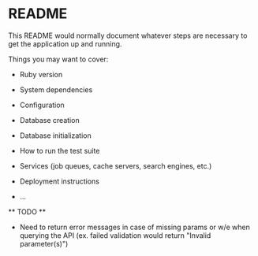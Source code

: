 # README

This README would normally document whatever steps are necessary to get the
application up and running.

Things you may want to cover:

* Ruby version

* System dependencies

* Configuration

* Database creation

* Database initialization

* How to run the test suite

* Services (job queues, cache servers, search engines, etc.)

* Deployment instructions

* ...

** TODO **

- Need to return error messages in case of missing params or w/e when querying the API (ex. failed validation would return "Invalid parameter(s)")


